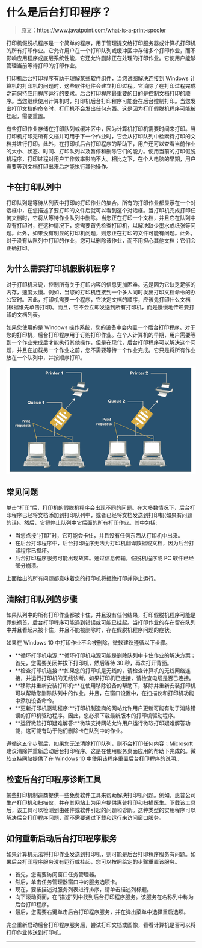 # 什么是后台打印程序？

> 原文：<https://www.javatpoint.com/what-is-a-print-spooler>

打印机假脱机程序是一个简单的程序，用于管理提交给打印服务器或计算机打印机的所有打印作业。它允许用户在一个打印队列或缓冲区中存储多个打印作业，而不影响应用程序或底层系统性能，它还允许删除正在处理的打印作业。它使用户能够管理当前等待打印的打印作业。

打印机后台打印程序有助于理解某些软件组件，当您试图解决连接到 Windows 计算机的打印机的问题时，这些软件组件会建立打印过程。它消除了在打印过程完成之前保持应用程序运行的要求。后台打印程序最重要的目的是控制文档打印的顺序。当您继续使用计算机时，打印机后台打印程序可能会在后台控制打印。当您发出打印文档的命令时，打印机不会发出任何东西。这是因为打印假脱机程序可能被挂起，需要重置。

有些打印作业存储在打印队列或缓冲区中，因为计算机打印机需要时间来打印。当打印机打印完所有文档并可用于下一个作业时，它会从打印队列中检索待打印的文档并进行打印。此外，在打印机后台打印程序的帮助下，用户还可以查看当前作业的大小、状态、时间、打印队列以及暂停和删除它们的能力。使用当前的打印假脱机程序，打印过程对用户工作效率影响不大。相比之下，在个人电脑的早期，用户需要等到文档打印出来后才能执行其他操作。

## 卡在打印队列中

打印队列是等待从列表中打印的打印作业的集合。所有的打印作业都显示在一个对话框中，在您描述了要打印的文件后就可以看到这个对话框。当打印机完成打印任何文档时，它将从等待作业队列中删除。当您正在打印一个文档，并且它在队列中没有打印时，在这种情况下，您需要首先检查打印机，以解决缺少墨水或纸张等问题。此外，如果没有明显的打印机问题，则您正在打印的文件可能有问题。此外，对于没有从队列中打印的作业，您可以删除该作业，而不用担心其他文档；它们会正确打印。

## 为什么需要打印机假脱机程序？

对于打印机来说，控制所有关于打印内容的信息更加困难。这是因为它缺乏足够的内存，速度太慢。例如，当您的打印机连接到一个多人同时发出打印文档命令的办公室时。因此，打印机需要一个程序，它决定文档的顺序，应该先打印什么文档(根据谁先单击打印)。而且，它不会立即发送到所有打印机，而是慢慢地传递要打印的文档列表。

如果您使用的是 Windows 操作系统，您的设备中会内置一个后台打印程序。对于您的打印机，后台打印程序用于订购打印作业。在个人计算机的早期，用户需要等到一个作业完成后才能执行其他操作，但是在现代，后台打印程序可以解决这个问题，并且在加载另一个作业之前，您不需要等待一个作业完成。它只是将所有作业放在一个队列中，并按顺序打印。

![What is a Print Spooler](img/8a8098e8127c2329b7b1f0a20e850116.png)

## 常见问题

单击“打印”后，打印机的假脱机程序会出现不同的问题。在大多数情况下，后台打印程序已经将文档添加到打印队列中，或者已经将文档发送到打印机(如果有问题的话)。然后，它将停止队列中它后面的所有打印作业。其中包括:

*   当您点按“打印”时，它可能会卡住，并且没有任何东西从打印机中出来。
*   在后台打印程序中，后台打印程序无法为打印机翻译数据或文档，因为后台打印程序已损坏。
*   后台打印程序服务可能出现故障。通过信息传输，假脱机程序或 PC 软件已经部分崩溃。

上面给出的所有问题都意味着您的打印机将拒绝打印并停止运行。

## 清除打印队列的步骤

如果队列中的所有打印作业都被卡住，并且没有任何结果，打印假脱机程序可能是罪魁祸首。后台打印程序可能遇到错误或可能已挂起。当打印作业的存在留在队列中并且看起来被卡住，并且不能被删除时，存在假脱机程序问题的症状。

如果在 Windows 10 中打印作业不会被删除，微软建议遵循以下步骤。

*   **循环打印机电源:**循环打印机电源可能是删除队列中卡住作业的解决方案；首先，您需要关闭并拔下打印机，然后等待 30 秒，再次打开背面。
*   **检查打印机连接:**如果您的打印机是无线的，请检查计算机的无线网络连接，并运行打印机的无线诊断。如果打印机已连接，请检查电缆是否已连接。
*   **移除并重新安装打印机:**在使用移除设备的帮助下，移除并重新安装打印机可以帮助您删除队列中的作业。并且，在窗口设置中，在扫描仪和打印机功能中添加设备命令。
*   **更新打印机驱动程序:**打印机制造商的网站允许用户更新可能有助于消除错误的打印机驱动程序。因此，您必须下载最新版本的打印机驱动程序。
*   **运行微软打印疑难解答:**微软支持网站允许用户运行微软打印疑难解答功能，这可能有助于他们删除卡在队列中的作业。

遵循这五个步骤后，如果您无法清除打印队列，则不会打印任何内容；Microsoft 建议清除并重新启动后台打印程序。这是在使用服务桌面应用的帮助下完成的。微软支持网站提供了在 Windows 10 中使用该程序重置后台打印程序的说明..

## 检查后台打印程序诊断工具

某些打印机制造商提供一些免费软件工具来帮助解决打印机问题。例如，惠普公司生产打印机和扫描仪，并在其网站上为用户提供惠普打印和扫描医生。下载该工具后，该工具可以检测到由硬件或软件引起的问题和诊断。这种类型的实用程序可以解决后台打印程序问题，而不需要通过下载和运行来访问窗口服务。

## 如何重新启动后台打印程序服务

如果计算机无法将打印作业发送到打印机，则可能是后台打印程序服务有问题。如果后台打印程序服务没有运行或挂起，您可以按照给定的步骤重置该服务。

*   首先，您需要访问窗口任务管理器。
*   然后，单击任务管理器窗口中的服务选项卡。
*   现在，要按描述对服务列表进行排序，请单击描述列标题。
*   向下滚动页面，在“描述”列中找到后台打印程序服务。该服务在名称列中称为后台打印程序。
*   最后，您需要右键单击后台打印程序服务，并在弹出菜单中选择重启选项。

完全重新启动后台打印程序服务后，尝试打印文档或图像，看看计算机是否可以将打印作业传送到打印机。

* * *